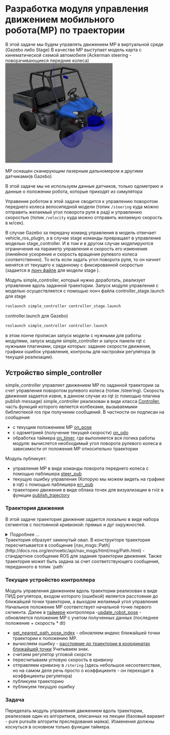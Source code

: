 # Разработка модуля управления движением мобильного робота(МР) по траектории
В этой задаче мы будем управлять движением МР в виртуальной среде (Gazebo либо Stage)
В качестве МР выступает модель карта с кинематической схемой автомобиля (Ackerman steering - поворачивающиеся передние колеса)
![cart](./cart.png)

МР оснащен сканирующим лазерным дальномером и другими датчиками(в Gazebo)

В этой задаче мы не используем данные датчиков, только одометрию и данные о положении робота, которые приходят из симулятора

Управение роботом в этой задаче сводится к управлению поворотом переднего колеса велосипедной модели (топик `/steering` куда можно отправить желаемый угол поворота руля в рад) и управлению скоростью (топик `/velocity` куда можно отправить желаемую скорость в м/сек). 

В случае Gazebo за передачу команд управления в модель отвечает vehicle_ros_plugin, а в случае stage команды превращает в управление моделью stage_controller. И в том и в другом случае моделируются ограничения на параметр управления и скорость его изменения (линейное ускорение и скорость вращения рулевого колеса соответственно). То есть если задать угол поворота руля, то он начнет менятся от текущего к заданному с фиксированной скоростью (задается в [лонч файле]() для модели stage ).

Модуль simple_controller, который нужно доработать, реализует управление вдоль заданной траектории.
Запуск модуля управления с моделью осуществляется с помощью лонч  файла controller_stage.launch для stage
```bash
roslaunch simple_controller controller_stage.launch
```
controller.launch для Gazebo)
```bash
roslaunch simple_controller controller.launch
```
в этом лонче прописан запуск модели с нужными для работы модулями, запуск модуля simple_controller и запуск панели rqt с нужными плагинами, среди которых: задание скорости движения, графики ошибок управления, контролы для настройки регулятора (в текущей реализации).

## Устройство simple_controller
simple_controller управляет движением МР по заданной траектории за счет управления поворотом рулевого колеса (топик /steering). Скорость движения задается извне, в данном случае из rqt (с помощью плагина publish message)
simple_controller реализован в виде класса [Controller](https://github.com/AndreyMinin/MobileRobots/blob/master/mr_ws/src/simple_controller/src/controller.h#L34), часть функций которого является колбеками, вызываемыми библиотекой ros при получении сообщений.
В частности он подписан на сообщения 
- с текущим положением МР [on_pose](https://github.com/AndreyMinin/MobileRobots/blob/master/mr_ws/src/simple_controller/src/controller.cpp#L102)
- с одометрией (получение текущей скорости) [on_odo](https://github.com/AndreyMinin/MobileRobots/blob/master/mr_ws/src/simple_controller/src/controller.cpp#L118)
- обработка таймера [on_timer](https://github.com/AndreyMinin/MobileRobots/blob/master/mr_ws/src/simple_controller/src/controller.cpp#L60), где выполняется вся логика работы модуля: вычислется необходимый угол поворота рулевого колеса в зависимости от положения МР относительно траектории

Модуль публикует:
- управление МР в виде команды поворота переднего колеса с помощью паблишера [steer_pub](https://github.com/AndreyMinin/MobileRobots/blob/master/mr_ws/src/simple_controller/src/controller.cpp#L92)
- текущую ошибку управления (Которую мы можем видеть на графике в rqt) с помощью паблишера [err_pub](https://github.com/AndreyMinin/MobileRobots/blob/master/mr_ws/src/simple_controller/src/controller.cpp#L125)
- траекторию движения в виде облака точек для визуализации в rviz в функции [publish_trajectory](https://github.com/AndreyMinin/MobileRobots/blob/master/mr_ws/src/simple_controller/src/controller.cpp#L181)

### Траектория движения
В этой задаче траектория движения задается локально в виде набора сегментов с постоянной кривизной: прямых и дуг окружностей. 
<details>
<summary>Подробнее ...</summary>
Программно каждый сегмент представлен в виде объектов класса [CircularSegment](https://github.com/AndreyMinin/MobileRobots/blob/master/mr_ws/src/simple_controller/include/trajectory_segment.h#L39) либо [LinearSegment](https://github.com/AndreyMinin/MobileRobots/blob/master/mr_ws/src/simple_controller/include/trajectory_segment.h#L103), являющихся наследниками класса [TrajectorySegment](https://github.com/AndreyMinin/MobileRobots/blob/master/mr_ws/src/simple_controller/include/trajectory_segment.h#L23), что позволяет работать с разными сегментами единым образом.
Каждый сегмент задается некоторой начальной точку, заданной кривизной, длиной и направлением (определяется ориентацией в начальной точке)

В классах сегментах реализованы следующие функции:
- get_length - возвращает длину сегмента 
- get_curvature - возвращает кривизну текущего сегмента
- get_point(double point_len) - возвращает точку (вектор x, y, z) сегмента на заданной длине от начала (т.е. get_point(0.0) - вернет начальную точку сегмента)
- get_point_length(x, y) - вернет длину сегмента до точки, ближайшей к заданной
- get_point_distance(x,y) - вернет расстояние от заданной точки до ближайшей точки сегмента с учетом направления

Траектория задается как [массив(std::list) trajectory из нескольких сегментов](https://github.com/AndreyMinin/MobileRobots/blob/master/mr_ws/src/simple_controller/src/controller.cpp#L274) в конструкторе контроллера. 
</details>
Траектория образует замкнутый овал.
В конструкторе траектория пересчитывается в сообщение [nav_msgs::Path](http://docs.ros.org/en/noetic/api/nav_msgs/html/msg/Path.html) - стандартное сообщение ROS для задания траектории движения. Также траектория может быть задана за счет соответствующего сообщения, переданного в топик `path`

### Текущее устройство контроллера
Модуль управления движением вдоль траектории реализован в виде ПИД регулятора, входом которого (ошибкой) является расстояние до ближайшей точки траектории, а выходом желаемый угол управления
Начальное положение МР соответствует начальной точке первого сегмента.
Далее в [таймере](https://github.com/AndreyMinin/MobileRobots/blob/master/mr_ws/src/simple_controller/src/controller.cpp#L75) контроллера
-[update_robot_pose](https://github.com/AndreyMinin/MobileRobots/blob/master/mr_ws/src/simple_controller/src/controller.cpp#L27) - обновляется положение МР с учетом полученных данных (последнее положение + скорость * dt)
- [get_nearest_path_pose_index](https://github.com/AndreyMinin/MobileRobots/blob/master/mr_ws/src/simple_controller/src/controller.cpp#L44)  - обновляем индекс ближайшей точки траектории к положению МР. 
- вычисляем ошибку - [расстояние до траектории в координатах ближайшей точки](https://github.com/AndreyMinin/MobileRobots/blob/master/mr_ws/src/simple_controller/src/controller.cpp#L89) Учитываем знак.
- считаем регулятор угловой скорсти
- пересчитываем угловую скорость в кривизну 
- отправляем кривизну в `/stering` (здесь небольшое несоответствие, но на самом деле речь просто о коэффициенте - он переходит в коэффициенты регулятора)
- публикуем траекторию
- публикуем текущую ошибку

### Задача
Переделать модуль управления движением вдоль траектории, реализовав один из алгоритмов, описанных на лекции (базовый вариант - pure pursuite алгоритм преследования маяка). Изменения должны коснуться в основном только функции таймера. 